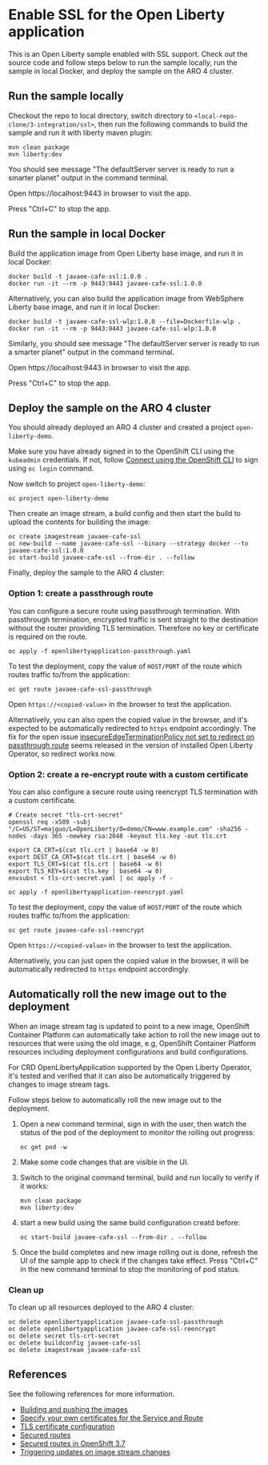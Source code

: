 # Enable SSL for the Open Liberty application

This is an Open Liberty sample enabled with SSL support. Check out the source code and follow steps below to run the sample locally, run the sample in local Docker, and deploy the sample on the ARO 4 cluster.

## Run the sample locally

Checkout the repo to local directory, switch directory to `<local-repo-clone/3-integration/ssl>`, then run the following commands to build the sample and run it with liberty maven plugin:

```
mvn clean package
mvn liberty:dev
```

You should see message "The defaultServer server is ready to run a smarter planet" output in the command terminal.

Open https://localhost:9443 in browser to visit the app.

Press "Ctrl+C" to stop the app. 

## Run the sample in local Docker

Build the application image from Open Liberty base image, and run it in local Docker:

```
docker build -t javaee-cafe-ssl:1.0.0 .
docker run -it --rm -p 9443:9443 javaee-cafe-ssl:1.0.0
```

Alternatively, you can also build the application image from WebSphere Liberty base image, and run it in local Docker:

```
docker build -t javaee-cafe-ssl-wlp:1.0.0 --file=Dockerfile-wlp .
docker run -it --rm -p 9443:9443 javaee-cafe-ssl-wlp:1.0.0
```

Similarly, you should see message "The defaultServer server is ready to run a smarter planet" output in the command terminal.

Open https://localhost:9443 in browser to visit the app.

Press "Ctrl+C" to stop the app.  

## Deploy the sample on the ARO 4 cluster

You should already deployed an ARO 4 cluster and created a project `open-liberty-demo`.

Make sure you have already signed in to the OpenShift CLI using the `kubeadmin` credentials. If not, follow [Connect using the OpenShift CLI](https://learn.microsoft.com/en-us/azure/openshift/tutorial-connect-cluster#connect-using-the-openshift-cli) to sign using `oc login` command.

Now switch to project `open-liberty-demo`:

```
oc project open-liberty-demo
```

Then create an image stream, a build config and then start the build to upload the contents for building the image: 

```
oc create imagestream javaee-cafe-ssl
oc new-build --name javaee-cafe-ssl --binary --strategy docker --to javaee-cafe-ssl:1.0.0
oc start-build javaee-cafe-ssl --from-dir . --follow
```

Finally, deploy the sample to the ARO 4 cluster:

### Option 1: create a passthrough route

You can configure a secure route using passthrough termination. With passthrough termination, encrypted traffic is sent straight to the destination without the router providing TLS termination. Therefore no key or certificate is required on the route.

```
oc apply -f openlibertyapplication-passthrough.yaml
```

To test the deployment, copy the value of `HOST/PORT` of the route which routes traffic to/from the application:

```
oc get route javaee-cafe-ssl-passthrough
```

Open `https://<copied-value>` in the browser to test the application.

Alternatively, you can also open the copied value in the browser, and it's expected to be automatically redirected to `https` endpoint accordingly. The fix for the open issue [insecureEdgeTerminationPolicy not set to redirect on passthrough route](https://github.com/OpenLiberty/open-liberty-operator/issues/297#issuecomment-996787319) seems released in the version of installed Open Liberty Operator, so redirect works now.

### Option 2: create a re-encrypt route with a custom certificate

You can also configure a secure route using reencrypt TLS termination with a custom certificate.

```
# Create secret "tls-crt-secret"
openssl req -x509 -subj "/C=US/ST=majguo/L=OpenLiberty/O=demo/CN=www.example.com" -sha256 -nodes -days 365 -newkey rsa:2048 -keyout tls.key -out tls.crt

export CA_CRT=$(cat tls.crt | base64 -w 0)
export DEST_CA_CRT=$(cat tls.crt | base64 -w 0)
export TLS_CRT=$(cat tls.crt | base64 -w 0)
export TLS_KEY=$(cat tls.key | base64 -w 0)
envsubst < tls-crt-secret.yaml | oc apply -f -

oc apply -f openlibertyapplication-reencrypt.yaml
```

To test the deployment, copy the value of `HOST/PORT` of the route which routes traffic to/from the application:

```
oc get route javaee-cafe-ssl-reencrypt
```

Open `https://<copied-value>` in the browser to test the application.

Alternatively, you can just open the copied value in the browser, it will be automatically redirected to `https` endpoint accordingly.

## Automatically roll the new image out to the deployment

When an image stream tag is updated to point to a new image, OpenShift Container Platform can automatically take action to roll the new image out to resources that were using the old image, e.g,  OpenShift Container Platform resources including deployment configurations and build configurations.

For CRD OpenLibertyApplication supported by the Open Liberty Operator, it's tested and verified that it can also be automatically triggered by changes to image stream tags.

Follow steps below to automatically roll the new image out to the deployment.

1. Open a new command terminal, sign in with the user, then watch the status of the pod of the deployment to monitor the rolling out progress:

   ```
   oc get pod -w
   ```

1. Make some code changes that are visible in the UI.
1. Switch to the original command terminal, build and run locally to verify if it works:

   ```
   mvn clean package
   mvn liberty:dev
   ```

1. start a new build using the same build configuration creatd before:

   ```
   oc start-build javaee-cafe-ssl --from-dir . --follow
   ```

1. Once the build completes and new image rolling out is done, refresh the UI of the sample app to check if the changes take effect. Press "Ctrl+C" in the new command terminal to stop the monitoring of pod status.

### Clean up

To clean up all resources deployed to the ARO 4 cluster:

```
oc delete openlibertyapplication javaee-cafe-ssl-passthrough
oc delete openlibertyapplication javaee-cafe-ssl-reencrypt
oc delete secret tls-crt-secret
oc delete buildconfig javaee-cafe-ssl
oc delete imagestream javaee-cafe-ssl
```

## References

See the following references for more information.

* [Building and pushing the images](https://openliberty.io/guides/cloud-openshift-operator.html#building-and-pushing-the-images)
* [Specify your own certificates for the Service and Route](https://github.com/application-stacks/runtime-component-operator/blob/main/doc/user-guide-v1beta2.adoc#certificates)
* [TLS certificate configuration](https://github.com/OpenLiberty/ci.docker/blob/master/SECURITY.md#tls-certificate-configuration)
* [Secured routes](https://docs.openshift.com/container-platform/4.9/networking/routes/secured-routes.html)
* [Secured routes in OpenShift 3.7](https://docs.openshift.com/container-platform/3.7/architecture/networking/routes.html#secured-routes)
* [Triggering updates on image stream changes](https://docs.openshift.com/container-platform/4.9/openshift_images/triggering-updates-on-imagestream-changes.html)